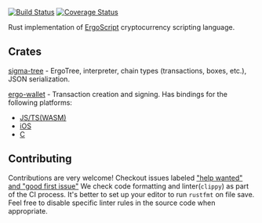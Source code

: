 [![Build Status](https://travis-ci.com/ergoplatform/sigma-rust.svg?branch=develop)](https://travis-ci.com/ergoplatform/sigma-rust)
[![Coverage Status](https://coveralls.io/repos/github/ergoplatform/sigma-rust/badge.svg)](https://coveralls.io/github/ergoplatform/sigma-rust)

Rust implementation of [ErgoScript](https://github.com/ScorexFoundation/sigmastate-interpreter) cryptocurrency scripting language. 

## Crates
[sigma-tree](https://github.com/ergoplatform/sigma-rust/tree/develop/sigma-tree) - ErgoTree, interpreter, chain types (transactions, boxes, etc.), JSON serialization.

[ergo-wallet](https://github.com/ergoplatform/sigma-rust/tree/develop/ergo-wallet) - Transaction creation and signing. Has bindings for the following platforms:
- [JS/TS(WASM)](https://github.com/ergoplatform/sigma-rust/tree/develop/bindings/ergo-wallet-wasm)
- [iOS](https://github.com/ergoplatform/sigma-rust/tree/develop/bindings/ergo-wallet-ios)
- [C](https://github.com/ergoplatform/sigma-rust/tree/develop/bindings/ergo-wallet-c)

## Contributing
Contributions are very welcome! Checkout issues labeled ["help wanted" and "good first issue"](https://github.com/ergoplatform/sigma-rust/labels/help%20wanted)
We check code formatting and linter(`clippy`) as part of the CI process. It's better to set up your editor to run `rustfmt` on file save.
 Feel free to disable specific linter rules in the source code when appropriate.
